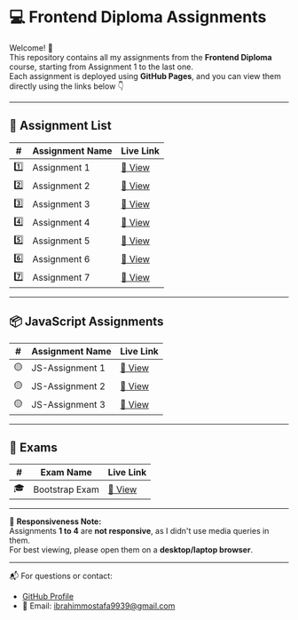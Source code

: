 # 💻 Frontend Diploma Assignments

Welcome! 👋  
This repository contains all my assignments from the **Frontend Diploma** course, starting from Assignment 1 to the last one.  
Each assignment is deployed using **GitHub Pages**, and you can view them directly using the links below 👇

---

## 🚀 Assignment List

| #   | Assignment Name     | Live Link |
|-----|---------------------|-----------|
| 1️⃣ | Assignment 1        | [🔗 View](https://ebrahimmostafa133.github.io/Frontend-Diploma/Assignment1/) |
| 2️⃣ | Assignment 2        | [🔗 View](https://ebrahimmostafa133.github.io/Frontend-Diploma/Assignment2/) |
| 3️⃣ | Assignment 3        | [🔗 View](https://ebrahimmostafa133.github.io/Frontend-Diploma/Assignment3/) |
| 4️⃣ | Assignment 4        | [🔗 View](https://ebrahimmostafa133.github.io/Frontend-Diploma/Assignment4/) |
| 5️⃣ | Assignment 5        | [🔗 View](https://ebrahimmostafa133.github.io/Frontend-Diploma/Assignment5/) |
| 6️⃣ | Assignment 6        | [🔗 View](https://ebrahimmostafa133.github.io/Frontend-Diploma/Assignment6/) |
| 7️⃣ | Assignment 7        | [🔗 View](https://ebrahimmostafa133.github.io/Frontend-Diploma/Assignment7/) |

---

## 📦 JavaScript Assignments

| #   | Assignment Name     | Live Link |
|-----|---------------------|-----------|
| 🟡  | JS-Assignment 1      | [🔗 View](https://ebrahimmostafa133.github.io/Frontend-Diploma/JS-Assignment1/) |
| 🟡  | JS-Assignment 2      | [🔗 View](https://ebrahimmostafa133.github.io/Frontend-Diploma/JS-Assignment2/) |
| 🟡  | JS-Assignment 3      | [🔗 View](https://ebrahimmostafa133.github.io/Frontend-Diploma/JS-Assignment3/) |

---

## 📝 Exams

| #   | Exam Name           | Live Link |
|-----|---------------------|-----------|
| 🎓 | Bootstrap Exam      | [🔗 View](https://ebrahimmostafa133.github.io/Frontend-Diploma/Exams/Bootstrape%20Exam/) |

---

📱 **Responsiveness Note:**  
Assignments **1 to 4** are **not responsive**, as I didn't use media queries in them.  
For best viewing, please open them on a **desktop/laptop browser**.

---

📬 For questions or contact:  
- [GitHub Profile](https://github.com/ebrahimmostafa133)  
- 📧 Email: ibrahimmostafa9939@gmail.com
